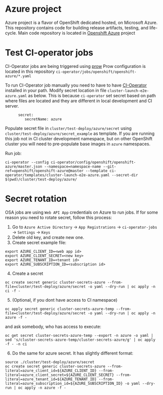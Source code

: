 # Azure project

Azure project is a flavor of OpenShift dedicated hosted, on Microsoft Azure. This repository contains code for building release artifacts, testing, and life-cycle.
Main code repository is located in [Openshift Azure](https://github.com/openshift/openshift-azure/) project

# Test CI-operator jobs 

CI-Operator jobs are being triggered using [prow](https://github.com/kubernetes/test-infra/tree/master/prow)
Prow configuration is located in this repository `ci-operator/jobs/openshift/openshift-azure/*.yaml`

To run CI-Operator job manually you need to have to have [CI-Operator](https://github.com/openshift/ci-operator) installed in your path.
Modify secret location in file `cluster-launch-e2e-azure.yaml` as below. This is because `ci-operator` set secret based on path where files are located and they are different in local development and CI server.
``` - name: cluster-secrets-azure
      secret:
         secretName: azure
```

Populate secret file in `cluster/test-deploy/azure/secret` using `cluster/test-deploy/azure/secret_example` as template.
If you are running this job not in CI cluster development namespace, but on other OpenShift cluster you will need to pre-populate base images in `azure` namespaces.

Run job:
```
ci-operator --config ci-operator/config/openshift/openshift-azure/master.json --namespace=namespace-name --git-ref=openshift/openshift-azure@master --template ci-operator/templates/cluster-launch-e2e-azure.yaml --secret-dir $(pwd)/cluster/test-deploy/azure/
```

# Secret rotation

OSA jobs are using `Web API App` credentials on Azure to run jobs. If for some reason you need to rotate secret, follow this process:

1. Go to `Azure Active Directory` -> `App Registrations` -> `ci-operator-jobs` -> `Settings` -> `Keys`
2. Delete old key, and create new one.
3. Create secret example file:

```
export AZURE_CLIENT_ID=<web app id>
export AZURE_CLIENT_SECRET=<new key>
export AZURE_TENANT_ID=<tenant id>
export AZURE_SUBSCRIPTION_ID=<subscription id>
```

4. Create a secret

```
oc create secret generic cluster-secrets-azure --from-file=cluster/test-deploy/azure/secret -o yaml --dry-run | oc apply -n ci -f -	
```

5. (Optional, if you dont have access to CI namespace)

```
oc apply secret generic cluster-secrets-azure-temp --from-file=cluster/test-deploy/azure/secret -o yaml --dry-run | oc apply -n azure -f -
```

and ask somebody, who has access to execute:

```
oc get secret cluster-secrets-azure-temp --export -n azure -o yaml | sed 's/cluster-secrets-azure-temp/cluster-secrets-azure/g' | oc apply -f - -n ci
```

6. Do the same for azure secret. It has slightly different format:

```
source ./cluster/test-deploy/azure/secret
oc create secret generic cluster-secrets-azure --from-literal=azure_client_id=${AZURE_CLIENT_ID} --from-literal=azure_client_secret=${AZURE_CLIENT_SECRET} --from-literal=azure_tenant_id=${AZURE_TENANT_ID} --from-literal=azure_subscription_id=${AZURE_SUBSCRIPTION_ID} -o yaml --dry-run | oc apply -n azure -f -
```